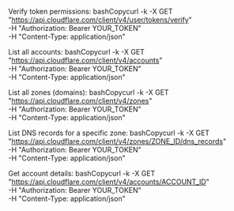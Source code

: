 Verify token permissions:
bashCopycurl -k -X GET "https://api.cloudflare.com/client/v4/user/tokens/verify" \
     -H "Authorization: Bearer YOUR_TOKEN" \
     -H "Content-Type: application/json"
     
List all accounts:
bashCopycurl -k -X GET "https://api.cloudflare.com/client/v4/accounts" \
     -H "Authorization: Bearer YOUR_TOKEN" \
     -H "Content-Type: application/json"
     
List all zones (domains):
bashCopycurl -k -X GET "https://api.cloudflare.com/client/v4/zones" \
     -H "Authorization: Bearer YOUR_TOKEN" \
     -H "Content-Type: application/json"
     
List DNS records for a specific zone:
bashCopycurl -k -X GET "https://api.cloudflare.com/client/v4/zones/ZONE_ID/dns_records" \
     -H "Authorization: Bearer YOUR_TOKEN" \
     -H "Content-Type: application/json"
     
Get account details:
bashCopycurl -k -X GET "https://api.cloudflare.com/client/v4/accounts/ACCOUNT_ID" \
     -H "Authorization: Bearer YOUR_TOKEN" \
     -H "Content-Type: application/json"
